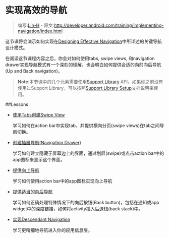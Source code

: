 # 实现高效的导航

> 编写:[Lin-H](https://github.com/Lin-H) - 原文:<http://developer.android.com/training/implementing-navigation/index.html>

这节课将会演示如何实现在[Designing Effective Navigation](http://developer.android.com/training/design-navigation/index.html)中所详述的关键导航设计模式。

在阅读这节课程内容之后，你会对如何使用tabs, swipe views, 和navigation drawer实现导航模式有一个深刻的理解。也会明白如何提供合适的向前向后导航(Up and Back navigation)。

>**Note**:本节课中的几个元素需要使用[Support Library](http://developer.android.com/tools/support-library/index.html) API。如果你之前没有使用过Support Library，可以按照[Support Library Setup](http://developer.android.com/tools/support-library/setup.html)文档说明来使用。

##Lessons

* [使用Tabs创建Swipe View](lateral.html)

  学习如何在action bar中实现tab，并提供横向分页(swipe views)在tab之间导航切换。


* [创建抽屉导航(Navigation Drawer)](nav-drawer.html)

  学习如何建立隐藏于屏幕边上的界面，通过划屏(swipe)或点击action bar中的app图标来显示这个界面。


* [提供向上导航](ancestral.html)

  学习如何使用action bar中的app图标实现向上导航


* [提供适当的向后导航](temporal.html)

  学习如何正确处理特殊情况下的向后按钮(Back button)，包括在通知或app widget中的深度链接，如何将activity插入后退栈(back stack)中。


* [实现Descendant Navigation](descendant.html)

  学习更精细地导航进入你的应用信息层。

